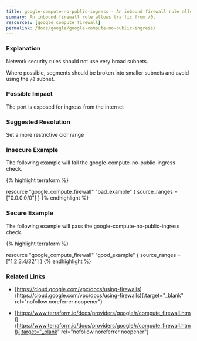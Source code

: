 ```yaml
---
title: google-compute-no-public-ingress - An inbound firewall rule allows traffic from /0.
summary: An inbound firewall rule allows traffic from /0. 
resources: [google_compute_firewall] 
permalink: /docs/google/google-compute-no-public-ingress/
---
```

### Explanation


Network security rules should not use very broad subnets.

Where possible, segments should be broken into smaller subnets and avoid using the <code>/0</code> subnet.


### Possible Impact
The port is exposed for ingress from the internet

### Suggested Resolution
Set a more restrictive cidr range


### Insecure Example

The following example will fail the google-compute-no-public-ingress check.

{% highlight terraform %}

resource "google_compute_firewall" "bad_example" {
	source_ranges = ["0.0.0.0/0"]
}
{% endhighlight %}



### Secure Example

The following example will pass the google-compute-no-public-ingress check.

{% highlight terraform %}

resource "google_compute_firewall" "good_example" {
	source_ranges = ["1.2.3.4/32"]
}
{% endhighlight %}



### Related Links


- [https://cloud.google.com/vpc/docs/using-firewalls](https://cloud.google.com/vpc/docs/using-firewalls){:target="_blank" rel="nofollow noreferrer noopener"}

- [https://www.terraform.io/docs/providers/google/r/compute_firewall.html](https://www.terraform.io/docs/providers/google/r/compute_firewall.html){:target="_blank" rel="nofollow noreferrer noopener"}


